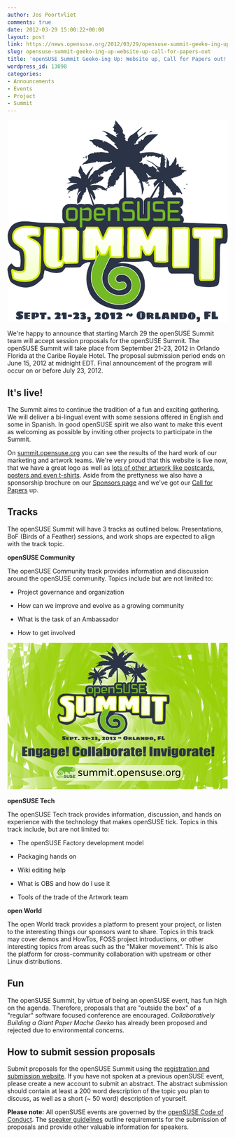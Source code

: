 ```yaml
---
author: Jos Poortvliet
comments: true
date: 2012-03-29 15:00:22+00:00
layout: post
link: https://news.opensuse.org/2012/03/29/opensuse-summit-geeko-ing-up-website-up-call-for-papers-out/
slug: opensuse-summit-geeko-ing-up-website-up-call-for-papers-out
title: 'openSUSE Summit Geeko-ing Up: Website up, Call for Papers out!'
wordpress_id: 13098
categories:
- Announcements
- Events
- Project
- Summit
---
```


[![](/wp-content/uploads/2012/03/logo.jpg)](http://news.opensuse.org/2012/03/29/opensuse-summit-geeko-ing-up-website-up-call-for-papers-out/logo/)


We're happy to announce that starting March 29 the openSUSE Summit team will accept session proposals for the openSUSE Summit. The openSUSE Summit will take place from September 21-23, 2012 in Orlando Florida at the Caribe Royale Hotel. The proposal submission period ends on June 15, 2012 at midnight EDT. Final announcement of the program will occur on or before July 23, 2012.

<!-- more -->



## It's live!




The Summit aims to continue the tradition of a fun and exciting gathering.  We will deliver a bi-lingual event with some sessions offered in English and some in Spanish. In good openSUSE spirit we also want to make this event as welcoming as possible by inviting other projects to participate in the Summit.





On [summit.opensuse.org](http://summit.opensuse.org) you can see the results of the hard work of our marketing and artwork teams. We're very proud that this website is live now, that we have a great logo as well as [lots of other artwork like postcards, posters and even t-shirts](http://summit.opensuse.org/Media-Press). Aside from the prettyness we also have a sponsorship brochure on our [Sponsors page](http://summit.opensuse.org/Sponsors) and we've got our [Call for Papers](http://summit.opensuse.org/Call-for-papers/) up.



## Tracks




The openSUSE Summit will have 3 tracks as outlined below. Presentations, BoF (Birds of a Feather) sessions, and work shops are expected to align with the track topic.





**openSUSE Community**  

The openSUSE Community track provides information and discussion around the openSUSE community. Topics include but are not limited to:



  
  * Project governance and organization

  
  * How can we improve and evolve as a growing community

  
  * What is the task of an Ambassador

  
  * How to get involved




[![postcard](/wp-content/uploads/2012/03/postcard.jpg)](http://news.opensuse.org/2012/03/29/opensuse-summit-geeko-ing-up-website-up-call-for-papers-out/postcard/)


**openSUSE Tech**  

The openSUSE Tech track provides information, discussion, and hands on experience with the technology that makes openSUSE tick. Topics in this track include, but are not limited to:



 
  * The openSUSE Factory development model

 
  * Packaging hands on

 
  * Wiki editing help

 
  * What is OBS and how do I use it

 
  * Tools of the trade of the Artwork team






**open World**  

The open World track provides a platform to present your project, or listen to the interesting things our sponsors want to share. Topics in this track may cover demos and HowTos, FOSS project introductions, or other interesting topics from areas such as the "Maker movement". This is also the platform for cross-community collaboration with upstream or other Linux distributions.





## Fun




The openSUSE Summit, by virtue of being an openSUSE event, has fun high on the agenda. Therefore, proposals that are "outside the box" of a "regular" software focused conference are encouraged. _Collaboratively Building a Giant Paper Mache Geeko_ has already been proposed and rejected due to environmental concerns.




## How to submit session proposals




Submit proposals for the openSUSE Summit using the [registration and submission website](http://conference.opensuse.org/indico//conferenceDisplay.py?ovw=True&confId=3). If you have not spoken at a previous openSUSE event, please create a new account to submit an abstract. The abstract submission should contain at least a 200 word description of the topic you plan to discuss, as well as a short (~ 50 word) description of yourself.





**Please note:** All openSUSE events are governed by the [openSUSE Code of Conduct](http://en.opensuse.org/openSUSE:Conference_code_of_conduct). The [speaker guidelines](http://en.opensuse.org/openSUSE:Conference_speaker_guidelines) outline requirements for the submission of proposals and provide other valuable information for speakers.
